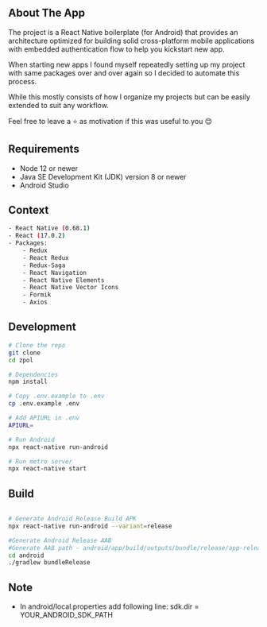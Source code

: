 ## About The App
The project is a React Native boilerplate (for Android) that provides an architecture optimized for building solid cross-platform mobile applications with embedded authentication flow to help you kickstart new app.

When starting new apps I found myself repeatedly setting up my project with same packages over and over again so I decided to automate this process.

While this mostly consists of how I organize my projects but can be easily extended to suit any workflow.

Feel free to leave a ⭐ as motivation if this was useful to you 😊
## Requirements

- Node 12 or newer
- Java SE Development Kit (JDK) version 8 or newer
- Android Studio

## Context
```bash
- React Native (0.68.1) 
- React (17.0.2)
- Packages:
    - Redux
    - React Redux
    - Redux-Saga
    - React Navigation
    - React Native Elements
    - React Native Vector Icons
    - Formik
    - Axios
```
## Development

```bash
# Clone the repo
git clone   
cd zpol  

# Dependencies  
npm install  

# Copy .env.example to .env
cp .env.example .env

# Add APIURL in .env
APIURL=

# Run Android  
npx react-native run-android  

# Run metro server
npx react-native start

```

## Build

```bash

# Generate Android Release Build APK  
npx react-native run-android --variant=release

#Generate Android Release AAB
#Generate AAB path - android/app/build/outputs/bundle/release/app-release.aab
cd android
./gradlew bundleRelease

```

## Note

- In android/local.properties add following line: sdk.dir = YOUR_ANDROID_SDK_PATH
